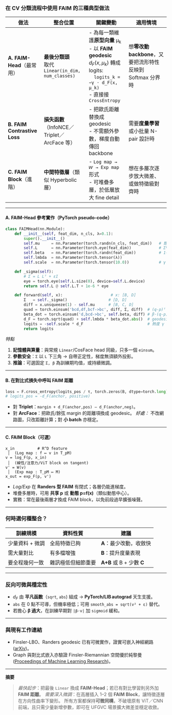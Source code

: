 ### 在 CV 分類流程中使用 FAIM 的三種典型做法

| 做法                           | 整合位置                                          | 關鍵變動                                                                                                                                          | 適用情境                                     |
| ---------------------------- | --------------------------------------------- | --------------------------------------------------------------------------------------------------------------------------------------------- | ---------------------------------------- |
| **A. FAIM-Head**（最常用）        | **最後分類頭**<br>取代 `Linear(in_dim, num_classes)` | - 為每一類維護**原型向量** μ<sub>k</sub>  <br>- 以 **FAIM geodesic**  $d_F(x, μ_k)$ 轉成 logits:<br> `logits_k = −γ · d_F(x, μ_k)`<br>- 直接接 `CrossEntropy` | 想**零改動 backbone**，又要把流形特性反映到 Softmax 分界時 |
| **B. FAIM Contrastive Loss** | **損失函數**（InfoNCE／Triplet／ArcFace 等）           | - 把歐氏距離替換成 geodesic<br>- 不需額外參數，梯度自動傳回 backbone                                                                                               | 需要**度量學習**或小批量 N-pair 設計時                |
| **C. FAIM Block**（進階）        | **中間特徵層**（類似 Hyperbolic 層）                    | - `Log map → 𝑊 → Exp map` 形式<br>- 可堆疊多層，於低層放大 fine detail                                                                                    | 想在多層次逐步放大微差、或做特徵級對齊時                     |

---

#### A. FAIM-Head 參考實作（PyTorch pseudo-code）

```python
class FAIMHead(nn.Module):
    def __init__(self, feat_dim, n_cls, λ=0.1):
        super().__init__()
        self.mu     = nn.Parameter(torch.randn(n_cls, feat_dim))   # 類原型
        self.L      = nn.Parameter(torch.eye(feat_dim))            # Σ½ 確保正定
        self.beta   = nn.Parameter(torch.randn(feat_dim))          # 1-form β
        self.lmbda  = nn.Parameter(torch.tensor(λ))
        self.scale  = nn.Parameter(torch.tensor(10.0))             # γ

    def _sigma(self):
        # Σ = L Lᵀ + εI
        eye = torch.eye(self.L.size(0), device=self.L.device)
        return self.L @ self.L.T + 1e-6 * eye

    def forward(self, x):                     # x: [B, D]
        Σ   = self._sigma()                  # [D, D]
        diff = x.unsqueeze(1) - self.mu      # [B, C, D]
        quad = torch.einsum('bcd,df,bcf->bc', diff, Σ, diff)  # (q-p)ᵀ Σ (q-p)
        beta_dot = torch.einsum('d,bcd->bc', self.beta, diff) # β·(q-p)
        d_F = torch.sqrt(quad) + self.lmbda * beta_dot.abs()  # geodesic
        logits = -self.scale * d_F                            # 熱度 γ
        return logits
```

*特點*

1. **記憶體與算量**：與常規 `Linear`/CosFace head 同級，只多一個 `einsum`。
2. **參數安全**：`Σ` 以 `L` 下三角 → 自帶正定性，梯度無須額外投影。
3. **推論**：可選固定 `Σ, β` 為訓練期均值，或持續微調。

---

#### B. 在對比式損失中呼叫 FAIM 距離

```python
loss = F.cross_entropy(logits_pos / τ, torch.zeros(B, dtype=torch.long))
# logits_pos = -d_F(anchor, positive)
```

* 對 **Triplet**：`margin + d_F(anchor,pos) – d_F(anchor,neg)`。
* 對 **ArcFace**：把歐氏/餘弦 margin 的距離項換成 geodesic。
  *好處：* 不改網路圖，只改距離計算；對 **小 batch** 亦穩定。

---

#### C. FAIM Block（可選）

```text
x_in          # R^D feature
 │  (Log map : f ↦ v in T_pM)
v = log_F(p, x_in)
 │  (線性/注意力/ViT block on tangent)
v' = W(v)
 │  (Exp map : T_pM ↦ M)
x_out = exp_F(p, v')
```

* *Log/Exp* 在 **Randers 型 FAIM** 有閉式；各層仍能進梯度。
* 堆疊多層時，可用 **共享 p** 或 **動態 p=f(x)**（類似動態中心）。
* 實務：常在最後兩層才換成 FAIM block，以免前段過早擴張噪聲。

---

### 何時選何種整合？

| 訓練規模      | 資料性質      | 建議                     |
| --------- | --------- | ---------------------- |
| 少量資料 + 微調 | 全局特徵已夠    | **A**：最少改動，收斂快         |
| 需大量對比     | 有多檔增強     | **B**：提升度量表現           |
| 要全程幾何一致   | 雜訊極低但細節重要 | **A+B** 或 B + 少數 **C** |

---

### 反向可微與穩定性

* $d_F$ 由 **平凡函數**（`sqrt`, `abs`) 組成 → **PyTorch/LIB autograd** 天生支援。
* `abs` 在 0 點不可導，但機率極低；可用 `smooth_abs = sqrt(v² + ε)` 替代。
* 若擔心 **β 過大**，在訓練早期對 `|β·v|` 加 `sigmoid` 緩和。

---

### 與現有工作連結

* Finsler-LBO、Randers geodesic 已有可微實作，證實可嵌入神經網路 ([arXiv][1])。
* Graph 與對比式嵌入亦驗證 Finsler-Riemannian 空間優於純黎曼 ([Proceedings of Machine Learning Research][2])。

---

**摘要**

> *最快起步*：把最後 `Linear` 換成 **FAIM-Head**；若已有對比學習則另外加 **FAIM 距離**。
> *需要深入微調*：在高層插入 1–2 個 **FAIM Block**，讓特徵逐層在方向性曲率下變形。
> 所有方案都保持**可微同構**，不破壞原有 ViT／CNN 前端，且只需少量新增參數，即可在 UFGVC 場景擴大微差並穩定收斂。

[1]: https://arxiv.org/abs/2404.03999?utm_source=chatgpt.com "Finsler-Laplace-Beltrami Operators with Application to Shape Analysis"
[2]: https://proceedings.mlr.press/v139/lopez21a/lopez21a.pdf?utm_source=chatgpt.com "[PDF] Symmetric Spaces for Graph Embeddings: A Finsler-Riemannian ..."
